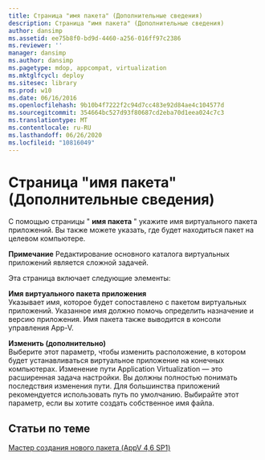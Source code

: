 ```yaml
---
title: Страница "имя пакета" (Дополнительные сведения)
description: Страница "имя пакета" (Дополнительные сведения)
author: dansimp
ms.assetid: ee75b8f0-bd9d-4460-a256-016ff97c2386
ms.reviewer: ''
manager: dansimp
ms.author: dansimp
ms.pagetype: mdop, appcompat, virtualization
ms.mktglfcycl: deploy
ms.sitesec: library
ms.prod: w10
ms.date: 06/16/2016
ms.openlocfilehash: 9b10b4f7222f2c94d7cc483e92d84ae4c104577d
ms.sourcegitcommit: 354664bc527d93f80687cd2eba70d1eea024c7c3
ms.translationtype: MT
ms.contentlocale: ru-RU
ms.lasthandoff: 06/26/2020
ms.locfileid: "10816049"
---
```

# Страница "имя пакета" (Дополнительные сведения)


С помощью страницы " **имя пакета** " укажите имя виртуального пакета приложений. Вы также можете указать, где будет находиться пакет на целевом компьютере.

**Примечание**  Редактирование основного каталога виртуальных приложений является сложной задачей.

 

Эта страница включает следующие элементы:

<a href="" id="virtual-application-package-name"></a>**Имя виртуального пакета приложения**  
Указывает имя, которое будет сопоставлено с пакетом виртуальных приложений. Указанное имя должно помочь определить назначение и версию приложения. Имя пакета также выводится в консоли управления App-V.

<a href="" id="edit--advanced-"></a>**Изменить (дополнительно)**  
Выберите этот параметр, чтобы изменить расположение, в котором будет устанавливаться виртуальное приложение на конечных компьютерах. Изменение пути Application Virtualization — это расширенная задача настройки. Вы должны полностью понимать последствия изменения пути. Для большинства приложений рекомендуется использовать путь по умолчанию. Выбирайте этот параметр, если вы хотите создать собственное имя файла.

## Статьи по теме


[Мастер создания нового пакета (AppV 4,6 SP1)](create-new-package-wizard---appv-46-sp1-.md)

 

 





